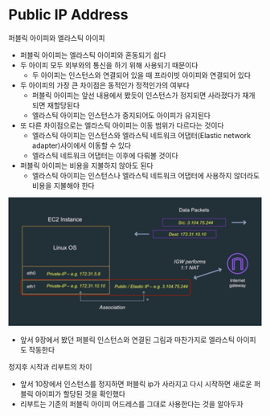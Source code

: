 # Public IP Address

퍼블릭 아이피와 엘라스틱 아이피
* 퍼블릭 아이피는 엘라스틱 아이피와 혼동되기 쉽다
* 두 아이피 모두 외부와의 통신을 하기 위해 사용되기 때문이다
  - 두 아이피는 인스턴스와 연결되어 있을 때 프라이빗 아이피와 연결되어 있다
* 두 아이피의 가장 큰 차이점은 동적인가 정적인가의 여부다
  - 퍼블릭 아이피는 앞선 내용에서 봤듯이 인스턴스가 정지되면 사라졌다가 재개되면 재할당된다
  - 엘라스틱 아이피는 인스턴스가 중지되어도 아이피가 유지된다
* 또 다른 차이점으로는 엘라스틱 아이피는 이동 범위가 다르다는 것이다
  - 엘라스틱 아이피는 인스턴스와 엘라스틱 네트워크 어댑터(Elastic network adapter)사이에서 이동할 수 있다
  - 엘라스틱 네트워크 어댑터는 이후에 다뤄볼 것이다
* 퍼블릭 아이피는 비용을 지불하지 않아도 된다
  - 엘라스틱 아이피는 인스턴스나 엘라스틱 네트워크 어댑터에 사용하지 않더라도 비용을 지불해야 한다

![elastic-ip](./img/ip-addr/elastic-ip.png)
* 앞서 9장에서 봤던 퍼블릭 인스턴스와 연결된 그림과 마찬가지로 엘라스틱 아이피도 작동한다

정지후 시작과 리부트의 차이
* 앞서 10장에서 인스턴스를 정지하면 퍼블릭 ip가 사라지고 다시 시작하면 새로운 퍼블릭 아이피가 할당된 것을 확인했다
* 리부트는 기존의 퍼블릭 아이피 어드레스를 그대로 사용한다는 것을 알아두자